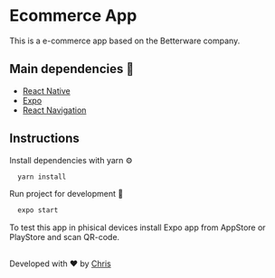 
# Ecommerce App

This is a e-commerce app based on the Betterware company.

## Main dependencies 🧱

 - [React Native](https://reactnative.dev/)
 - [Expo](https://expo.dev/)
 - [React Navigation](https://reactnavigation.org/)
  
## Instructions

Install dependencies with yarn ⚙️

```bash 
  yarn install
```

Run project for development 🚧

```bash 
  expo start
```

To test this app in phisical devices install Expo app from AppStore or PlayStore and scan QR-code.


## 
Developed with ❤️ by [Chris](https://github.com/Chris-specs)